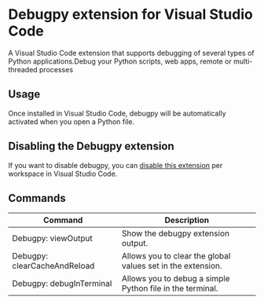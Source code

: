 # Debugpy extension for Visual Studio Code

A Visual Studio Code extension that supports debugging of several types of Python applications.Debug your Python scripts, web apps, remote or multi-threaded processes 

## Usage

Once installed in Visual Studio Code, debugpy will be automatically activated when you open a Python file.

## Disabling the Debugpy extension
If you want to disable debugpy, you can [disable this extension](https://code.visualstudio.com/docs/editor/extension-marketplace#_disable-an-extension) per workspace in Visual Studio Code.

## Commands

| Command                | Description                       |
| ---------------------- | --------------------------------- |
| Debugpy: viewOutput | Show the debugpy extension output. |
| Debugpy: clearCacheAndReload | Allows you to clear the global values set in the extension. |
| Debugpy: debugInTerminal | Allows you to debug a simple Python file in the terminal. |
